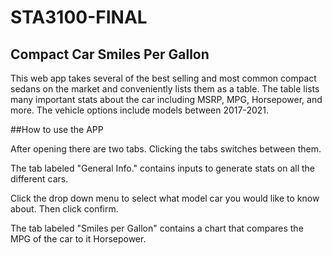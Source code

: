# STA3100-FINAL
## Compact Car Smiles Per Gallon

This web app takes several of the best selling and most common compact sedans on the market and conveniently lists them as a table. The table lists many important stats about the car including MSRP, MPG, Horsepower, and more. The vehicle options include models between 2017-2021.

##How to use the APP

After opening there are two tabs. Clicking the tabs switches between them.

The tab labeled "General Info." contains inputs to generate stats on all the different cars. 

 Click the drop down menu to select what model car you would like to know about. Then click confirm. 
 
 
 The tab labeled "Smiles per Gallon" contains a chart that compares the MPG of the car to it Horsepower. 
 


